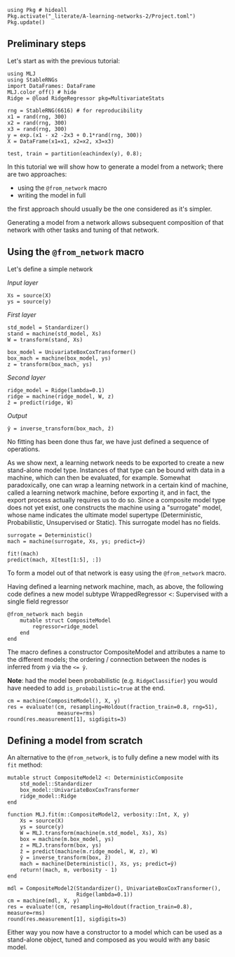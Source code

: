 <!--This file was generated, do not modify it.-->
```julia:ex1
using Pkg # hideall
Pkg.activate("_literate/A-learning-networks-2/Project.toml")
Pkg.update()
```

## Preliminary steps

Let's start as with the previous tutorial:

```julia:ex2
using MLJ
using StableRNGs
import DataFrames: DataFrame
MLJ.color_off() # hide
Ridge = @load RidgeRegressor pkg=MultivariateStats

rng = StableRNG(6616) # for reproducibility
x1 = rand(rng, 300)
x2 = rand(rng, 300)
x3 = rand(rng, 300)
y = exp.(x1 - x2 -2x3 + 0.1*rand(rng, 300))
X = DataFrame(x1=x1, x2=x2, x3=x3)

test, train = partition(eachindex(y), 0.8);
```

In this tutorial we will show how to generate a model from a network; there are two approaches:
* using the `@from_network` macro
* writing the model in full

the first approach should usually be the one considered as it's simpler.

Generating a model from a network allows subsequent composition of that network with other tasks and tuning of that network.

## Using the `@from_network` macro

Let's define a simple network

_Input layer_

```julia:ex3
Xs = source(X)
ys = source(y)
```

_First layer_

```julia:ex4
std_model = Standardizer()
stand = machine(std_model, Xs)
W = transform(stand, Xs)

box_model = UnivariateBoxCoxTransformer()
box_mach = machine(box_model, ys)
z = transform(box_mach, ys)
```

_Second layer_

```julia:ex5
ridge_model = Ridge(lambda=0.1)
ridge = machine(ridge_model, W, z)
ẑ = predict(ridge, W)
```

_Output_

```julia:ex6
ŷ = inverse_transform(box_mach, ẑ)
```

No fitting has been done thus far, we have just defined a sequence of operations.

As we show next, a learning network needs to be exported to create a new stand-alone model type. Instances of that type can be bound with data in a machine, which can then be evaluated, for example. Somewhat paradoxically, one can wrap a learning network in a certain kind of machine, called a learning network machine, before exporting it, and in fact, the export process actually requires us to do so. Since a composite model type does not yet exist, one constructs the machine using a "surrogate" model, whose name indicates the ultimate model supertype (Deterministic, Probabilistic, Unsupervised or Static). This surrogate model has no fields.

```julia:ex7
surrogate = Deterministic()
mach = machine(surrogate, Xs, ys; predict=ŷ)

fit!(mach)
predict(mach, X[test[1:5], :])
```

To form a model out of that network is easy using the `@from_network` macro.

Having defined a learning network machine, mach, as above, the following code defines a new model subtype WrappedRegressor <: Supervised with a single field regressor

```julia:ex8
@from_network mach begin
    mutable struct CompositeModel
        regressor=ridge_model
    end
end
```

The macro defines a constructor CompositeModel and attributes a name to the
different models; the ordering / connection between the nodes is inferred
from `ŷ` via the `<= ŷ`.

**Note**: had the model been probabilistic (e.g. `RidgeClassifier`) you would have needed to add `is_probabilistic=true` at the end.

```julia:ex9
cm = machine(CompositeModel(), X, y)
res = evaluate!(cm, resampling=Holdout(fraction_train=0.8, rng=51),
                measure=rms)
round(res.measurement[1], sigdigits=3)
```

## Defining a model from scratch

An alternative to the `@from_network`, is to fully define a new model with its `fit` method:

```julia:ex10
mutable struct CompositeModel2 <: DeterministicComposite
    std_model::Standardizer
    box_model::UnivariateBoxCoxTransformer
    ridge_model::Ridge
end

function MLJ.fit(m::CompositeModel2, verbosity::Int, X, y)
    Xs = source(X)
    ys = source(y)
    W = MLJ.transform(machine(m.std_model, Xs), Xs)
    box = machine(m.box_model, ys)
    z = MLJ.transform(box, ys)
    ẑ = predict(machine(m.ridge_model, W, z), W)
    ŷ = inverse_transform(box, ẑ)
    mach = machine(Deterministic(), Xs, ys; predict=ŷ)
    return!(mach, m, verbosity - 1)
end

mdl = CompositeModel2(Standardizer(), UnivariateBoxCoxTransformer(),
                      Ridge(lambda=0.1))
cm = machine(mdl, X, y)
res = evaluate!(cm, resampling=Holdout(fraction_train=0.8), measure=rms)
round(res.measurement[1], sigdigits=3)
```

Either way you now have a constructor to a  model which can be used as a stand-alone object, tuned and composed as you would with any basic model.

